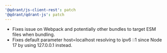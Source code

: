 ```yaml
---
'@qdrant/js-client-rest': patch
'@qdrant/qdrant-js': patch
---
```


- Fixes issue on Webpack and potentially other bundles to target ESM files when bundling.
- Fixes default parameter host=localhost resolving to ipv6 ::1 since Node 17 by using 127.0.0.1 instead.
